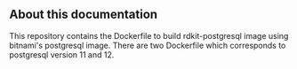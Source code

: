## About this documentation
   This repository contains the Dockerfile to build rdkit-postgresql image using bitnami's postgresql image. There are two Dockerfile which corresponds to postgresql version 11 and 12.
   
